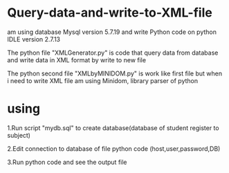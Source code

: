 # Query-data-and-write-to-XML-file

am using database Mysql version 5.7.19 and write Python code on python IDLE version 2.7.13

The python file "XMLGenerator.py" is code that query data from database and write data in XML format by write to new file

The python second file "XMLbyMINIDOM.py" is work like first file but when i need to write XML file am using Minidom, library parser of python

# using
1.Run script "mydb.sql" to create database(database of student register to subject)

2.Edit connection to database of file python code (host,user,password,DB)

3.Run python code and see the output file

